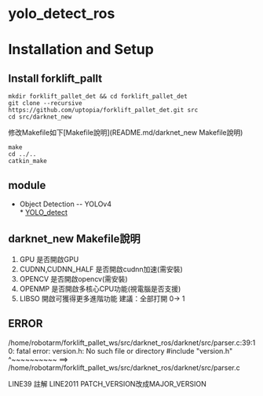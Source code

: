 # yolo_detect_ros

# Installation and Setup
## Install forklift_pallt
```
mkdir forklift_pallet_det && cd forklift_pallet_det
git clone --recursive https://github.com/uptopia/forklift_pallet_det.git src
cd src/darknet_new
```
修改Makefile如下[Makefile說明](README.md/darknet_new Makefile說明)
```
make
cd ../..
catkin_make
```

## module
* Object Detection -- YOLOv4  
\* [YOLO_detect](/yolo_detect_ros/README.md)

## darknet_new Makefile說明
1. GPU                  是否開啟GPU
2. CUDNN,CUDNN_HALF     是否開啟cudnn加速(需安裝)
3. OPENCV               是否開啟opencv(需安裝)
4. OPENMP               是否開啟多核心CPU功能(視電腦是否支援)
5. LIBSO                開啟可獲得更多進階功能 
建議：全部打開 0-> 1

## ERROR
/home/robotarm/forklift_pallet_ws/src/darknet_ros/darknet/src/parser.c:39:10: fatal error: version.h: No such file or directory
#include "version.h"
^~~~~~~~~~~
==> /home/robotarm/forklift_pallet_ws/src/darknet_ros/darknet/src/parser.c

LINE39 註解
LINE2011 PATCH_VERSION改成MAJOR_VERSION